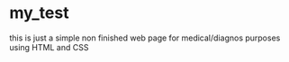 # my_test
this is just a simple non finished web page for medical/diagnos purposes using HTML and CSS
